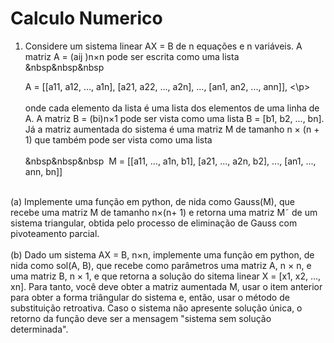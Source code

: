   <h1>Calculo Numerico</h1>

1. Considere um sistema linear AX = B de n equações e n variáveis. A matriz A = (aij )n×n pode ser escrita como uma lista<br />
                        &nbsp&nbsp&nbsp&nbsp; <p>A = [[a11, a12, ..., a1n], [a21, a22, ..., a2n], ..., [an1, an2, ..., ann]], <\p><br /> <br />
onde cada elemento da lista é uma lista dos elementos de uma linha de A. A matriz B = (bi)n×1 pode ser vista como uma lista B = [b1, b2, ..., bn]. Já a matriz aumentada do sistema é uma matriz M de tamanho n × (n + 1) que também pode ser vista como uma lista<br /> <br />
                        &nbsp&nbsp&nbsp&nbsp; M = [[a11, ..., a1n, b1], [a21, ..., a2n, b2], ..., [an1, ..., ann, bn]]<br /><br /> 

(a) Implemente uma função em python, de nida como Gauss(M), que recebe uma matriz M de tamanho n×(n+ 1) e retorna uma matriz M˜ de um sistema triangular, obtida pelo processo de eliminação de Gauss com pivoteamento parcial.<br /> <br />
(b) Dado um sistema AX = B, n×n, implemente uma função em python, de nida como sol(A, B), que recebe como parâmetros uma matriz A, n × n, e uma matriz B, n × 1, e que retorna a solução do sitema linear X = [x1, x2, ..., xn]. Para tanto, você deve obter a matriz aumentada M, usar o item anterior para obter a forma triângular do sistema e, então, usar o método de substituição retroativa. Caso o sistema não apresente solução única, o retorno da função deve ser a mensagem "sistema sem solução determinada". 
